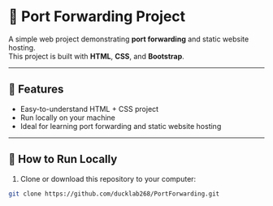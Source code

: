 # 🚀 Port Forwarding Project

A simple web project demonstrating **port forwarding** and static website hosting.  
This project is built with **HTML**, **CSS**, and **Bootstrap**.

---

## 🔹 Features
- Easy-to-understand HTML + CSS project  
- Run locally on your machine  
- Ideal for learning port forwarding and static website hosting

---

## 🔹 How to Run Locally
1. Clone or download this repository to your computer:  
```bash
git clone https://github.com/ducklab268/PortForwarding.git

